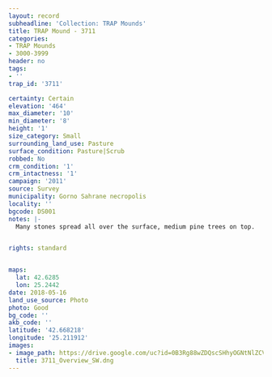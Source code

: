 ```yaml
---
layout: record
subheadline: 'Collection: TRAP Mounds'
title: TRAP Mound - 3711
categories:
- TRAP Mounds
- 3000-3999
header: no
tags:
- ''
trap_id: '3711'

certainty: Certain
elevation: '464'
max_diameter: '10'
min_diameter: '8'
height: '1'
size_category: Small
surrounding_land_use: Pasture
surface_condition: Pasture|Scrub
robbed: No
crm_condition: '1'
crm_intactness: '1'
campaign: '2011'
source: Survey
municipality: Gorno Sahrane necropolis
locality: ''
bgcode: DS001
notes: |-
  Many stones spread all over the surface, medium pine trees on top.


rights: standard


maps:
  lat: 42.6285
  lon: 25.2442
date: 2018-05-16
land_use_source: Photo
photo: Good
bg_code: ''
akb_code: ''
latitude: '42.668218'
longitude: '25.211912'
images:
- image_path: https://drive.google.com/uc?id=0B3Rg88wZDQscSHhyOGNtNlZCVWc
  title: 3711_Overview_SW.dng
---
```

